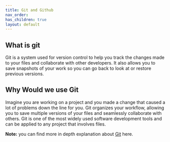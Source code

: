 ```yaml
---
title: Git and Github 
nav_order: 
has_children: true
layout: default
---
```


## What is git 
Git is a system used for version control to help you track the changes made to your files and collaborate with other developers. It also allows you to save snapshots of your work so you can go back to look at or restore previous versions. 

## Why Would we use Git
Imagine you are working on a project and you made a change that caused a lot of problems down the line for you. Git organizes your workflow, allowing you to save multiple versions of your files and seamlessly collaborate with others. Git is one of the most widely used software development tools and can be applied to any project that involves files. 

**Note:** you can find more in depth explanation about [Git](https://git-scm.com/book/en/v2/Getting-Started-What-is-Git%3F) here. 
